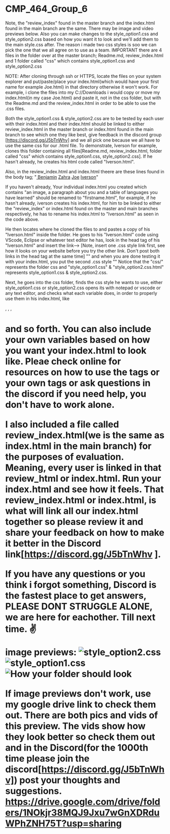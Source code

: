 # CMP_464_Group_6
Note, the "review_index" found in the master branch and the index.html found in the main branch are the same.
There may be image and video previews below. Also you can make changes to the style_option1.css and style_option2.css based on how you want it to look and we'll add them to the main style.css after. The reason i made two css styles is soo we can pick the one that we all agree on to use as a team.
IMPORTANT 
there are 4 files in the folder over at the master branch;
Readme.md, review_index.html and
1 folder called "css" which contains
style_option1.css and style_option2.css

NOTE: After cloning through ssh or HTTPS, locate the files on your system explorer and put/paste/place your index.html(which would have your first name for example Joe.html) in that directory otherwise it won't work. For example, i clone the files into my C://Downloads i would copy or move my index.html(in my case Joe.html) and paste it, not in the css folder, but with the Readme.md and the review_index.html in order to be able to use the .css files.

Both the style_option1.css & style_option2.css are to be tested by each user with their index.html and their index.html should be linked to either review_index.html in the master branch or index.html found in the main branch to see which one they like best, give feedback in the discord group [https://discord.gg/J5bTnWhv] and we all pick one because we all have to use the same css for our .html file. To demonstrate, Iverson for example, clones this folder containing all files[Readme.md, review_index.html, folder called "css" which contains style_option1.css, style_option2.css]. If he hasn't already, he creates his html code called "Iverson.html". 

Also, in the review_index.html and index.html theere are these lines found in the body tag;
"<a href="Benjamin.html" class="button button1"> Benjamin</a>
<a href="Zahra.html" class="button button1"> Zahra</a>
<a href="Joe.html" class="button button1"> Joe</a>
<a href="Iverson.html" class="button button1"> Iverson</a>"

If you haven't already, Your individual index.html you created which contains "an image, a paragraph about you and a table of languages you have learned" should be renamed to "firstname.html", for example, if he hasn't already, iverson creates his index.html, for him to be linked to either the "review_index" or index.html found on the master and main branches respectively, he has to rename his index.html to "Iverson.html" as seen in the code above.

He then locates where he cloned the files to and pastes a copy of his "Iverson.html" inside the folder. He goes to his "Iverson.html" code using VScode, Eclipse or whatever text editor he has, look in the head tag <head> </head> of his "Iverson.html" and insert the link--> [Note, insert one .css style link first, see how it looks on your website before you try the other link. Don't post both links in the head tag <head> </head> at the same time] "<link rel="stylesheet" href="css/style_option1.css"/>" and when you are done testing it with your index.html, you put the second .css style "<link rel="stylesheet" href="css/style_option2.css"/>" Notice that the "css/" represents the folder css and "style_option1.css" & "style_option2.css.html" represents style_option1.css & style_option2.css.

Next, he goes into the css folder, finds the css style he wants to use, either style_option1.css or style_option2.css opens its with notepad or vscode or any text editor, and checks what each variable does, in order to properly use them in his index.html, like <div>, <p1>, <h>, <h1> and so forth. You can also include your own variables based on how you want your index.html to look like. Pleae check online for resources on how to use the tags or your own tags or ask questions in the discord if you need help, you don't have to work alone. 

I also included a file called review_index.html(we is the same as index.html in the main branch) for the purposes of evaluation. Meaning, every user is linked in that review_html or index.html. Run your index.html and see how it feels. That review_index.html or index.html, is what will link all our index.html together so please review it and share your feedback on how to make it better in the Discord link[https://discord.gg/J5bTnWhv ]. 

If you have any questions or you think i forgot something, Discord is the fastest place to get answers, PLEASE DONT STRUGGLE ALONE, we are here for eachother.
Till next time. ✌

image previews:
![style_option2.css](../../OneDrive/Pictures/Screenshots/style_option2%20no%20gradient.png)
![style_option1.css](../../OneDrive/Pictures/Screenshots/style_option1%20gradient%20available.png)
![How your folder should look](../../OneDrive/Pictures/Screenshots/How%20your%20folder%20should%20look.png)

If image previews don't work, use my google drive link to check them out. There are both pics and vids of this preview. The vids show how they look better so check them out and in the Discord(for the 1000th time please join the discord[https://discord.gg/J5bTnWhv]) post your thoughts and suggestions.
https://drive.google.com/drive/folders/1NOkjr38MQJ9Jxu7wGnXDRduWPhZNH75T?usp=sharing
